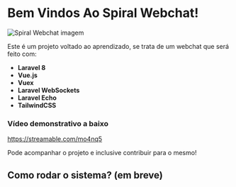 # Bem Vindos Ao Spiral Webchat!

![Spiral Webchat imagem](https://www.flaticon.com/svg/static/icons/svg/137/137099.svg)

Este é um projeto voltado ao aprendizado, se trata de um webchat que será feito com: 
- **Laravel 8**
- **Vue.js**
- **Vuex**
- **Laravel WebSockets**
- **Laravel Echo**
- **TailwindCSS**

### Vídeo demonstrativo a baixo

https://streamable.com/mo4nq5

Pode acompanhar o projeto e inclusive contribuir para o mesmo!

## Como rodar o sistema? (em breve)
